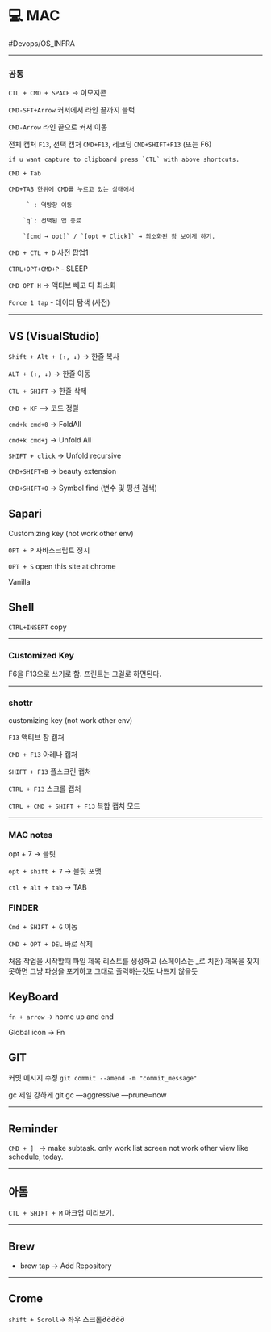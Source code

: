 # 💻 MAC

#Devops/OS_INFRA

---

### 공통

`CTL + CMD + SPACE`  → 이모지콘

`CMD-SFT+Arrow` 커서에서 라인 끝까지 블럭

`CMD-Arrow` 라인 끝으로 커서 이동

전체 캡처 `F13`, 선택 캡처 `CMD+F13`, 레코딩 `CMD+SHIFT+F13` (또는 F6)

	if u want capture to clipboard press `CTL` with above shortcuts.

`CMD + Tab`

	CMD+TAB 한뒤에 CMD를 누르고 있는 상태에서

		 ` : 역방향 이동

		`q`: 선택된 앱 종료

		`[cmd → opt]` / `[opt + Click]` → 최소화된 창 보이게 하기. 

`CMD + CTL + D` 사전 팝업1

`CTRL+OPT+CMD+P` - SLEEP

`CMD OPT H` -> 액티브 빼고 다 최소화

`Force 1 tap` - 데이터 탐색 (사전)

---

## VS (VisualStudio)

`Shift + Alt + (↑, ↓)` ->  한줄 복사

`ALT + (↑, ↓)` ->  한줄 이동

`CTL + SHIFT`  -> 한줄 삭제 

`CMD + KF` —> 코드 정렬

`cmd+k cmd+0` -> FoldAll

`cmd+k cmd+j` -> Unfold All

`SHIFT + click`  -> Unfold recursive

`CMD+SHIFT+B` -> beauty extension

`CMD+SHIFT+O` -> Symbol find (변수 및 펑션 검색)

## Sapari

Customizing key (not work other env)

`OPT + P`  자바스크립트 정지

`OPT + S`  open this site at chrome

Vanilla

## Shell

`CTRL+INSERT` copy



---

### Customized Key

F6을 F13으로 쓰기로 함. 프린트는 그걸로 하면된다.

---

### shottr

customizing key (not work other env)

`F13` 액티브 창 캡처

`CMD + F13` 아레나 캡처

`SHIFT + F13` 풀스크린 캡처

`CTRL + F13` 스크롤 캡처

`CTRL + CMD + SHIFT + F13` 복합 캡처 모드

---

### MAC notes

opt + 7 → 블릿

`opt + shift + 7`  → 블릿 포맷

`ctl + alt + tab`  → TAB 



### FINDER

`Cmd + SHIFT + G` 이동

`CMD + OPT + DEL` 바로 삭제



처음 작업을 시작할때 파일 제목 리스트를 생성하고 (스페이스는 _로 치환) 제목을 찾지못하면 그냥 파싱을 포기하고 그대로 출력하는것도 나쁘지 않을듯



## KeyBoard

`fn + arrow`  →  home up and end

Global icon →  Fn

## GIT

커밋 메시지 수정 `git commit --amend -m "commit_message"`

gc 제일 강하게 git gc —aggressive —prune=now



---

## Reminder

`CMD + ] ` → make subtask. only work list screen not work other view like schedule, today.

---

## 아톰

`CTL + SHIFT + M` 마크업 미리보기.

---

## Brew

* brew tap → Add Repository 

---

## Crome

`shift + Scroll`-> 좌우 스크롤∂∂∂∂∂